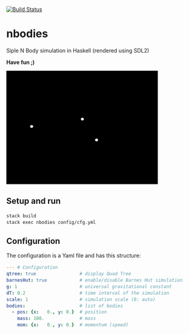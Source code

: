 [![Build Status](https://travis-ci.org/Mandarancio/nbodies.svg?branch=master)](https://travis-ci.org/Mandarancio/nbodies)
# nbodies

Siple N Body simulation in Haskell (rendered using SDL2)

**Have fun ;)**

![Demo](docs/demo.gif)

## Setup and run

```bash
stack build
stack exec nbodies config/cfg.yml
```

## Configuration
The configuration is a Yaml file and has this structure:

```yaml
--- # Configuration
qtree: true                # display Quad Tree
barnesHut: true            # enable/disable Barnes Hut simulation
g: 1                       # universal gravitational constant
dT: 0.2                    # time interval of the simulation
scale: 1                   # simulation scale (0: auto)
bodies:                    # list of bodies
  - pos: {x:   0., y: 0.}  # position
    mass: 100.             # mass
    mom: {x:   0., y: 0.}  # momentum (speed)
```
